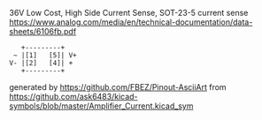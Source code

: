 36V Low Cost, High Side Current Sense, SOT-23-5
current sense
https://www.analog.com/media/en/technical-documentation/data-sheets/6106fb.pdf


	   +---------+
	 ~ |[1]   [5]| V+
	V- |[2]   [4]| +
	   +---------+


generated by https://github.com/FBEZ/Pinout-AsciiArt from https://github.com/ask6483/kicad-symbols/blob/master/Amplifier_Current.kicad_sym